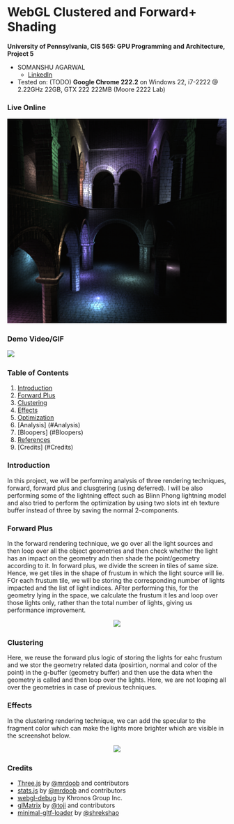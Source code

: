 WebGL Clustered and Forward+ Shading
======================

**University of Pennsylvania, CIS 565: GPU Programming and Architecture, Project 5**

* SOMANSHU AGARWAL
  * [LinkedIn](https://www.linkedin.com/in/somanshu25/)
* Tested on: (TODO) **Google Chrome 222.2** on
  Windows 22, i7-2222 @ 2.22GHz 22GB, GTX 222 222MB (Moore 2222 Lab)

### Live Online

[![](img/thumb.png)](http://TODO.github.io/Project5B-WebGL-Deferred-Shading)

### Demo Video/GIF

![](vedio2.gif)

### Table of Contents

1. [Introduction](#Introduction)
2. [Forward Plus](#Forward-Plus)
3. [Clustering](#CLustering)
4. [Effects](#Effects)
5. [Optimization](#Optimization)
6. [Analysis] (#Analysis)
7. [Bloopers] (#Bloopers)
8. [References](#References)
9. [Credits] (#Credits)

### Introduction
In this project, we will be performing analysis of three rendering techniques, forward, forward plus and clusgtering (using deferred). I will be also performing some of the lightning effect such as Blinn Phong lightning model and also tried to perform the optimization by using two slots int eh texture buffer instead of three by saving the normal 2-components.

### Forward Plus
In the forward rendering technique, we go over all the light sources and then loop over all the object geometries and then check whether the light has an impact on the geometry adn then shade the point/geometry according to it. In forward plus, we divide the screen in tiles of same size. Hence, we get tiles in the shape of frustum in which the light source will lie. FOr each frustum tile, we will be storing the corresponding number of lights impacted and the list of light indices. AFter performing this, for the geometry lying in the space, we calculate the frustum it les and loop over those lights only, rather than the total number of lights, giving us performance improvement.

<p align="center"><img src="https://github.com/somanshu25/Project6-WebGL-Clustered-Deferred-Forward-Plus/blob/master/Forwardplus.png" width="600"/></p>

### Clustering
Here, we reuse the forward plus logic of storing the lights for eahc frustum and we stor the geometry related data (posirtion, normal and color of the point) in the g-buffer (geometry buffer) and then use the data when the geometry is called and then loop over the lights. Here, we are not looping all over the geometries in case of previous techniques.

### Effects
In the clustering rendering technique, we can add the specular to the fragment color which can make the lights more brighter which are visible in the screenshot below.

<p align="center"><img src="https://github.com/somanshu25/Project6-WebGL-Clustered-Deferred-Forward-Plus/blob/master/Cluster.png" width="600"/></p>

### Credits

* [Three.js](https://github.com/mrdoob/three.js) by [@mrdoob](https://github.com/mrdoob) and contributors
* [stats.js](https://github.com/mrdoob/stats.js) by [@mrdoob](https://github.com/mrdoob) and contributors
* [webgl-debug](https://github.com/KhronosGroup/WebGLDeveloperTools) by Khronos Group Inc.
* [glMatrix](https://github.com/toji/gl-matrix) by [@toji](https://github.com/toji) and contributors
* [minimal-gltf-loader](https://github.com/shrekshao/minimal-gltf-loader) by [@shrekshao](https://github.com/shrekshao)
